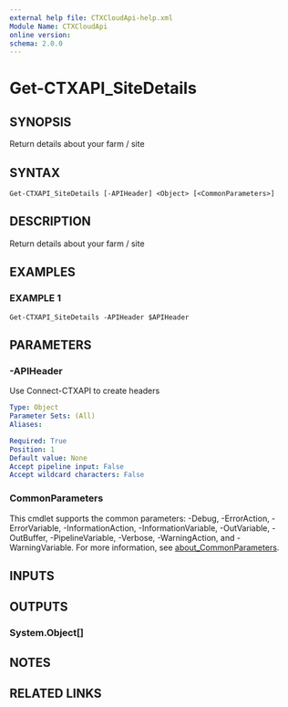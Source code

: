 ```yaml
---
external help file: CTXCloudApi-help.xml
Module Name: CTXCloudApi
online version:
schema: 2.0.0
---
```


# Get-CTXAPI_SiteDetails

## SYNOPSIS
Return details about your farm / site

## SYNTAX

```
Get-CTXAPI_SiteDetails [-APIHeader] <Object> [<CommonParameters>]
```

## DESCRIPTION
Return details about your farm / site

## EXAMPLES

### EXAMPLE 1
```
Get-CTXAPI_SiteDetails -APIHeader $APIHeader
```

## PARAMETERS

### -APIHeader
Use Connect-CTXAPI to create headers

```yaml
Type: Object
Parameter Sets: (All)
Aliases:

Required: True
Position: 1
Default value: None
Accept pipeline input: False
Accept wildcard characters: False
```

### CommonParameters
This cmdlet supports the common parameters: -Debug, -ErrorAction, -ErrorVariable, -InformationAction, -InformationVariable, -OutVariable, -OutBuffer, -PipelineVariable, -Verbose, -WarningAction, and -WarningVariable. For more information, see [about_CommonParameters](http://go.microsoft.com/fwlink/?LinkID=113216).

## INPUTS

## OUTPUTS

### System.Object[]
## NOTES

## RELATED LINKS
